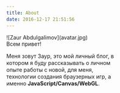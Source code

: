 ```yaml
---
title: About
date: 2016-12-17 21:51:56
---
```


<div style="float: left; padding-right: 20px">
![Zaur Abdulgalimov](avatar.jpg)
</div>

<div style="display: table; width: 300px; height: 128px; overflow: hidden;">
 <div style="display: table-cell; vertical-align: middle; line-height: 18px">
   <div>
   Всем привет!

   Меня зовут Заур, это мой личный блог, в котором я буду рассказывать о личном опыте работы с новой, для меня, технологии создания браузерных игр, а именно <strong>JavaScript/Canvas/WebGL</strong>. 
   </div>
 </div>
</div>


